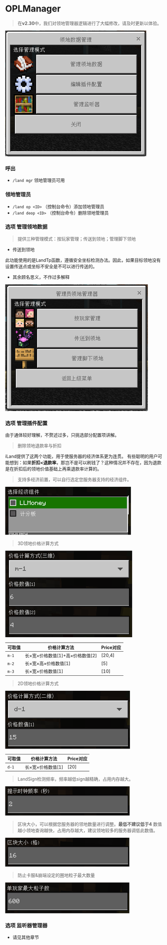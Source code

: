 # OPLManager
> 在**v2.30**中，我们对领地管理器逻辑进行了大幅修改，请及时更新以体验。

![](../img/oplmgr/index-1.png)

### 呼出
 - `/land mgr` 领地管理员可用

### 领地管理员
 - `/land op <ID>` （控制台命令）添加领地管理员
 - `/land deop <ID>` （控制台命令）删除领地管理员

### **选项** 管理领地数据
> 提供三种管理模式：按玩家管理；传送到领地；管理脚下领地

 - 传送到领地

此功能使用的是LandTp函数，遵循安全坐标检测办法。因此，如果目标领地没有设置传送点或坐标不安全是不可以进行传送的。

 - 其余顾名思义，不作过多解释

![](../img/oplmgr/index-2.png)

### **选项** 管理插件配置
由于通体较好理解，不赘述过多，只挑选部分配置项讲解。

> 删除领地退款率与折扣

iLand提供了这两个功能，用于使服务器的经济体系更为连贯。
有些聪明的用户可能想到：如果**折扣<退款率**，那岂不是可以刷钱了？这种情况并不存在，因为退款是在折扣后的领地价值基础上再乘退款率计算的。

> 支持多经济前置，可以自行选定您服务器支持的经济组件。

![](../img/oplmgr/2.png)

> 3D领地价格计算方式

![](../img/oplmgr/3.png)

可取值 | 价格计算方法 | Price对应
-|-|-
`m-1` | 长×宽×价格数值[1]+高×价格数值[2] | [20,4]
`m-2` | 长×宽×高×价格数值[1] | [5]
`m-3` | 长×宽×价格数值[1] | [10]

> 2D领地价格计算方式

![](../img/oplmgr/4.png)

可取值 | 价格计算方法 | Price对应
-|-|-
`d-1` | 长×宽×价格数值[1] | [20]

> LandSign检测频率，频率越低sign越精确，占用内存越大。

![](../img/oplmgr/5.png)

> 区块大小，可以根据您服务器的领地数量进行调整。**最低不建议低于4** 数值越小领地查询越快，占用内存越大，建议领地较多的服务器调低此数值。

![](../img/oplmgr/6.png)

> 防止卡服&崩端设定的圈地粒子最大数量

![](../img/oplmgr/7.png)

### **选项** 监听器管理器
 - 请见其他章节